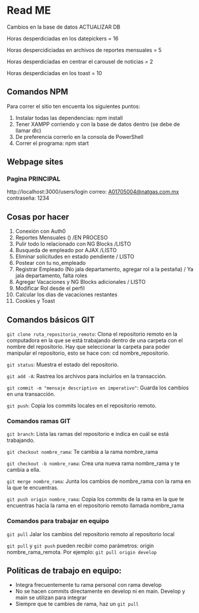 # Read ME
Cambios en la base de datos ACTUALIZAR DB

Horas desperdiciadas en los datepickers = 16

Horas despercidiciadas en archivos de reportes mensuales = 5

Horas desperdiciadas en centrar el carousel de noticias = 2

Horas desperdiciadas en los toast = 10
## Comandos NPM

Para correr el sitio ten encuenta los siguientes puntos:

1. Instalar todas las dependencias: npm install
2. Tener XAMPP corriendo y con la base de datos dentro (se debe de llamar dlc)
3. De preferencia correrlo en la consola de PowerShell
4. Correr el programa: npm start


## Webpage sites

### Pagina PRINCIPAL
http://localhost:3000/users/login
correo: A01705004@natgas.com.mx
contraseña: 1234

## Cosas por hacer

1. Conexión con Auth0
2. Reportes Mensuales () /EN PROCESO
3. Pulir todo lo relacionado con NG Blocks /LISTO
4. Busqueda de empleado por AJAX /LISTO
5. Eliminar solicitudes en estado pendiente / LISTO
6. Postear con tu no_empleado
7. Registrar Empleado (No jala departamento, agregar rol a la pestaña) / Ya jala departamento, falta roles
8. Agregar Vacaciones y NG Blocks adicionales / LISTO
9. Modificar Rol desde el perfil
10. Calcular los dias de vacaciones restantes
11. Cookies y Toast

## Comandos básicos GIT
`git clone ruta_repositorio_remoto`: Clona el repositorio remoto en la computadora en la que se está trabajando dentro de una carpeta con el nombre del repositorio. Hay que seleccionar la carpeta para poder manipular el repositorio, esto se hace con: cd nombre_repositorio.

`git status`: Muestra el estado del repositorio.

`git add -A`: Rastrea los archivos para incluirlos en la transacción.

`git commit -m "mensaje descriptivo en imperativo"`: Guarda los cambios en una transacción.

`git push`: Copia los commits locales en el repositorio remoto.

### Comandos ramas GIT

`git branch`: Lista las ramas del repositorio e indica en cuál se está trabajando.

`git checkout nombre_rama`: Te cambia a la rama nombre_rama

`git checkout -b nombre_rama`: Crea una nueva rama nombre_rama y te cambia a ella.

`git merge nombre_rama`: Junta los cambios de nombre_rama con la rama en la que te encuentras.

`git push origin nombre_rama`: Copia los commits de la rama en la que te encuentras hacia la rama en el repositorio remoto llamada nombre_rama

### Comandos para trabajar en equipo
`git pull` Jalar los cambios del repositorio remoto al repositorio local

`git pull` y `git push` pueden recibir como parámetros: origin nombre_rama_remota. Por ejemplo: `git pull origin develop`

## Políticas de trabajo en equipo:
* Integra frecuentemente tu rama personal con rama develop
* No se hacen commits directamente en develop ni en main. Develop y main se utilizan para integrar
* Siempre que te cambies de rama, haz un `git pull`
